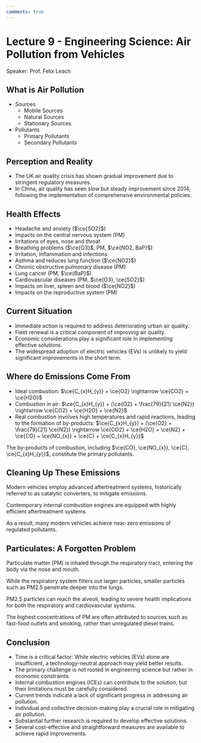 ```yaml
---
comments: true
---
```


# Lecture 9 - Engineering Science: Air Pollution from Vehicles

Speaker: Prof. Felix Leach

## What is Air Pollution

- Sources
  - Mobile Sources
  - Natural Sources
  - Stationary Sources
- Pollutants
  - Primary Pollutants
  - Secondary Pollutants

## Perception and Reality

- The UK air quality crisis has shown gradual improvement due to stringent regulatory measures.
- In China, air quality has seen slow but steady improvement since 2014, following the implementation of comprehensive environmental policies.

## Health Effects

- Headache and anxiety ($\ce{SO2}$)
- Impacts on the central nervous system (PM)
- Irritations of eyes, nose and throat
- Breathing problems ($\ce{O3}$, PM, $\ce{NO2, BaP}$)
- Irritation, inflammation and infections
- Asthma and reduces lung function ($\ce{NO2}$)
- Chronic obstructive pulmonary disease (PM)
- Lung cancer (PM, $\ce{BaP}$)
- Cardiovascular diseases (PM, $\ce{O3}, \ce{SO2}$)
- Impacts on liver, spleen and blood ($\ce{NO2}$)
- Impacts on the reproductive system (PM)

## Current Situation

- Immediate action is required to address deteriorating urban air quality.
- Fleet renewal is a critical component of improving air quality.
- Economic considerations play a significant role in implementing effective solutions.
- The widespread adoption of electric vehicles (EVs) is unlikely to yield significant improvements in the short term.

## Where do Emissions Come From

- Ideal combustion: $\ce{C_{x}H_{y}} + \ce{O2} \rightarrow \ce{CO2} + \ce{H2O}$
- Combustion in air: $\ce{C_{x}H_{y}} + (\ce{O2} + \frac{79}{21} \ce{N2}) \rightarrow \ce{CO2} + \ce{H2O} + \ce{N2}$
- Real combustion involves high temperatures and rapid reactions, leading to the formation of by-products:  $\ce{C_{x}H_{y}} + (\ce{O2} + \frac{79}{21} \ce{N2}) \rightarrow \ce{CO2} + \ce{H2O} + \ce{N2} + \ce{CO} + \ce{NO_{x}} + \ce{C} + \ce{C_{x}H_{y}}$

The by-products of combustion, including $\ce{CO}, \ce{NO_{x}}, \ce{C}, \ce{C_{x}H_{y}}$, constitute the primary pollutants.

## Cleaning Up These Emissions

Modern vehicles employ advanced aftertreatment systems, historically referred to as catalytic converters, to mitigate emissions.

Contemporary internal combustion engines are equipped with highly efficient aftertreatment systems.

As a result, many modern vehicles achieve near-zero emissions of regulated pollutants.

## Particulates: A Forgotten Problem

Particulate matter (PM) is inhaled through the respiratory tract, entering the body via the nose and mouth.

While the respiratory system filters out larger particles, smaller particles such as PM2.5 penetrate deeper into the lungs.

PM2.5 particles can reach the alveoli, leading to severe health implications for both the respiratory and cardiovascular systems.

The highest concentrations of PM are often attributed to sources such as fast-food outlets and smoking, rather than unregulated diesel trains.

## Conclusion

- Time is a critical factor: While electric vehicles (EVs) alone are insufficient, a technology-neutral approach may yield better results.
- The primary challenge is not rooted in engineering science but rather in economic constraints.
- Internal combustion engines (ICEs) can contribute to the solution, but their limitations must be carefully considered.
- Current trends indicate a lack of significant progress in addressing air pollution.
- Individual and collective decision-making play a crucial role in mitigating air pollution.
- Substantial further research is required to develop effective solutions.
- Several cost-effective and straightforward measures are available to achieve rapid improvements.
